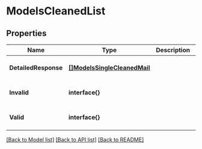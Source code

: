 # ModelsCleanedList

## Properties
Name | Type | Description | Notes
------------ | ------------- | ------------- | -------------
**DetailedResponse** | [**[]ModelsSingleCleanedMail**](models.SingleCleanedMail.md) |  | [optional] [default to null]
**Invalid** | **interface{}** |  | [optional] [default to null]
**Valid** | **interface{}** |  | [optional] [default to null]

[[Back to Model list]](../README.md#documentation-for-models) [[Back to API list]](../README.md#documentation-for-api-endpoints) [[Back to README]](../README.md)


